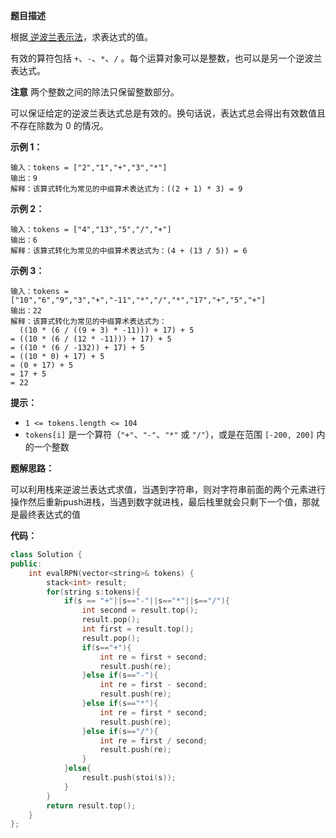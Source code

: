 **题目描述**

根据[ 逆波兰表示法](https://baike.baidu.com/item/逆波兰式/128437)，求表达式的值。

有效的算符包括 `+`、`-`、`*`、`/` 。每个运算对象可以是整数，也可以是另一个逆波兰表达式。

**注意** 两个整数之间的除法只保留整数部分。

可以保证给定的逆波兰表达式总是有效的。换句话说，表达式总会得出有效数值且不存在除数为 0 的情况。

 

**示例 1：**

```
输入：tokens = ["2","1","+","3","*"]
输出：9
解释：该算式转化为常见的中缀算术表达式为：((2 + 1) * 3) = 9
```

**示例 2：**

```
输入：tokens = ["4","13","5","/","+"]
输出：6
解释：该算式转化为常见的中缀算术表达式为：(4 + (13 / 5)) = 6
```

**示例 3：**

```
输入：tokens = ["10","6","9","3","+","-11","*","/","*","17","+","5","+"]
输出：22
解释：该算式转化为常见的中缀算术表达式为：
  ((10 * (6 / ((9 + 3) * -11))) + 17) + 5
= ((10 * (6 / (12 * -11))) + 17) + 5
= ((10 * (6 / -132)) + 17) + 5
= ((10 * 0) + 17) + 5
= (0 + 17) + 5
= 17 + 5
= 22
```

 

**提示：**

- `1 <= tokens.length <= 104`
- `tokens[i]` 是一个算符（`"+"`、`"-"`、`"*"` 或 `"/"`），或是在范围 `[-200, 200]` 内的一个整数



**题解思路：**

可以利用栈来逆波兰表达式求值，当遇到字符串，则对字符串前面的两个元素进行操作然后重新push进栈，当遇到数字就进栈，最后栈里就会只剩下一个值，那就是最终表达式的值

**代码：**

```c++
class Solution {
public:
    int evalRPN(vector<string>& tokens) {
        stack<int> result;
        for(string s:tokens){
            if(s == "+"||s=="-"||s=="*"||s=="/"){
                int second = result.top();
                result.pop();
                int first = result.top();
                result.pop();
                if(s=="+"){
                    int re = first + second;
                    result.push(re);
                }else if(s=="-"){
                    int re = first - second;
                    result.push(re);
                }else if(s=="*"){
                    int re = first * second;
                    result.push(re);
                }else if(s=="/"){
                    int re = first / second;
                    result.push(re);
                }
            }else{
                result.push(stoi(s));
            }
        }
        return result.top();
    }
};
```

